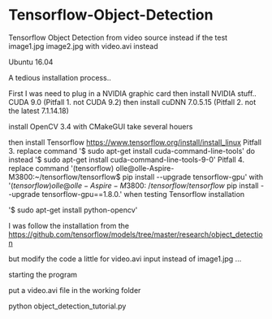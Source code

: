 # Tensorflow-Object-Detection
Tensorflow Object Detection from video source instead if the test image1.jpg image2.jpg 
with video.avi instead

 Ubuntu 16.04 

A tedious installation process..

 First I was need to plug in a NVIDIA graphic card 
 then install NVIDIA stuff.. 
 CUDA 9.0 (Pitfall 1. not CUDA 9.2)
 then install
 cuDNN 7.0.5.15 (Pitfall 2. not the latest 7.1.14.18)
 
 install 
 OpenCV 3.4 
 with 
 CMakeGUI
take several houers

 then install
 Tensorflow
 https://www.tensorflow.org/install/install_linux
 Pitfall 3. replace command 
 '$ sudo apt-get install cuda-command-line-tools'
 do instead
 '$ sudo apt-get install cuda-command-line-tools-9-0'
 Pitfall 4. replace command 
 '(tensorflow) olle@olle-Aspire-M3800:~/tensorflow/tensorflow$ pip install --upgrade tensorflow-gpu'
 with 
 '$(tensorflow) olle@olle-Aspire-M3800:~/tensorflow/tensorflow$ pip install --upgrade tensorflow-gpu==1.8.0.'
 when testing Tensorflow installation

'$ sudo apt-get install python-opencv'

 I was follow the installation from the 
 https://github.com/tensorflow/models/tree/master/research/object_detection

 but modify the code a little for video.avi input instead of image1.jpg ...
 
 starting the program 
 
 put a video.avi file in the working folder
 
 python object_detection_tutorial.py
